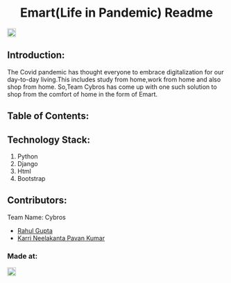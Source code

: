 <h1 align="center">Emart(Life in Pandemic) Readme</h1>
<p align="center">
</p>

<a href="https://hack36.com"> <img src="http://bit.ly/BuiltAtHack36" height=20px> </a>


## Introduction:
   <p>The Covid pandemic has thought everyone to embrace digitalization for our day-to-day living.This includes study from home,work from home and also shop from home.
   So,Team Cybros has come up with one such solution to shop from the comfort of home in the form of Emart.</p>
  
## Table of Contents:
   

## Technology Stack:
  1) Python
  2) Django
  3) Html
  4) Bootstrap
  

## Contributors:

Team Name: Cybros

* [Rahul Gupta](https://github.com/rahul24rg)
* [Karri Neelakanta Pavan Kumar](https://github.com/PavanK025)


### Made at:
<a href="https://hack36.com"> <img src="http://bit.ly/BuiltAtHack36" height=20px> </a>
